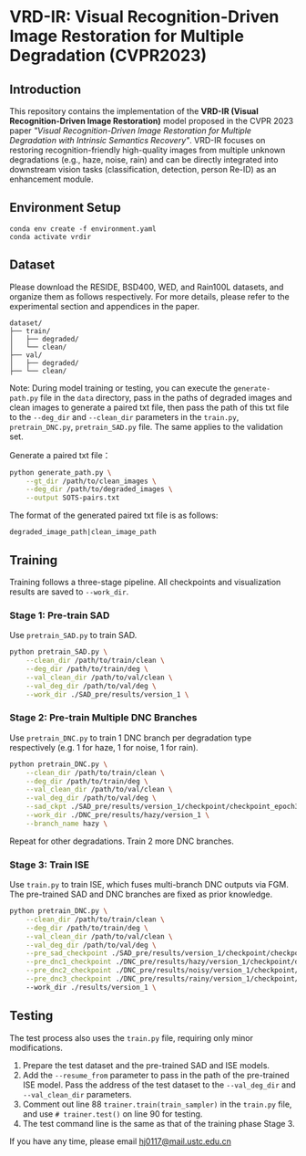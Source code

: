 # VRD-IR: Visual Recognition-Driven Image Restoration for Multiple Degradation (CVPR2023)

## Introduction
This repository contains the implementation of the **VRD-IR (Visual Recognition-Driven Image Restoration)** model proposed in the CVPR 2023 paper *"Visual Recognition-Driven Image Restoration for Multiple Degradation with Intrinsic Semantics Recovery"*. VRD-IR focuses on restoring recognition-friendly high-quality images from multiple unknown degradations (e.g., haze, noise, rain) and can be directly integrated into downstream vision tasks (classification, detection, person Re-ID) as an enhancement module.

## Environment Setup
    conda env create -f environment.yaml
    conda activate vrdir

## Dataset
Please download the RESIDE, BSD400, WED, and Rain100L datasets, and organize them as follows respectively. For more details, please refer to the experimental section and appendices in the paper.

```
dataset/
├── train/
│   ├── degraded/    
│   └── clean/     
├── val/
│   ├── degraded/
├── └── clean/
```
Note: During model training or testing, you can execute the `generate-path.py` file in the `data` directory, pass in the paths of degraded images and clean images to generate a paired txt file, then pass the path of this txt file to the `--deg_dir` and `--clean_dir` parameters in the `train.py`, `pretrain_DNC.py`, `pretrain_SAD.py` file. The same applies to the validation set.

Generate a paired txt file：
```bash
python generate_path.py \
    --gt_dir /path/to/clean_images \
    --deg_dir /path/to/degraded_images \
    --output SOTS-pairs.txt
```

The format of the generated paired txt file is as follows:
```
degraded_image_path|clean_image_path
```

## Training

Training follows a three-stage pipeline. All checkpoints and visualization results are saved to `--work_dir`.

### Stage 1: Pre-train SAD
Use `pretrain_SAD.py` to train SAD. 

```bash
python pretrain_SAD.py \
    --clean_dir /path/to/train/clean \
    --deg_dir /path/to/train/deg \
    --val_clean_dir /path/to/val/clean \
    --val_deg_dir /path/to/val/deg \
    --work_dir ./SAD_pre/results/version_1 \
```

### Stage 2: Pre-train Multiple DNC Branches
Use `pretrain_DNC.py` to train 1 DNC branch per degradation type respectively (e.g. 1 for haze, 1 for noise, 1 for rain).

```bash
python pretrain_DNC.py \
    --clean_dir /path/to/train/clean \
    --deg_dir /path/to/train/deg \
    --val_clean_dir /path/to/val/clean \
    --val_deg_dir /path/to/val/deg \
    --sad_ckpt ./SAD_pre/results/version_1/checkpoint/checkpoint_epoch30.pth \
    --work_dir ./DNC_pre/results/hazy/version_1 \
    --branch_name hazy \
```
Repeat for other degradations. Train 2 more DNC branches.

### Stage 3: Train ISE
Use `train.py` to train ISE, which fuses multi-branch DNC outputs via FGM. The pre-trained SAD and DNC branches are fixed as prior knowledge.

```bash
python pretrain_DNC.py \
    --clean_dir /path/to/train/clean \
    --deg_dir /path/to/train/deg \
    --val_clean_dir /path/to/val/clean \
    --val_deg_dir /path/to/val/deg \
    --pre_sad_checkpoint ./SAD_pre/results/version_1/checkpoint/checkpoint_epoch30.pth \
    --pre_dnc1_checkpoint ./DNC_pre/results/hazy/version_1/checkpoint/dnc_branch_hazy_epoch30.pth \
    --pre_dnc2_checkpoint ./DNC_pre/results/noisy/version_1/checkpoint/dnc_branch_noisy_epoch30.pth \
    --pre_dnc3_checkpoint ./DNC_pre/results/rainy/version_1/checkpoint/dnc_branch_rainy_epoch30.pth \ 
    --work_dir ./results/version_1 \
```
## Testing
The test process also uses the `train.py` file, requiring only minor modifications.
1. Prepare the test dataset and the pre-trained SAD and ISE models.
2. Add the `--resume_from` parameter to pass in the path of the pre-trained ISE model. Pass the address of the test dataset to the `--val_deg_dir` and `--val_clean_dir` parameters.
3. Comment out line 88 `trainer.train(train_sampler)` in the `train.py` file, and use `# trainer.test()` on line 90 for testing.
4. The test command line is the same as that of the training phase Stage 3.




If you have any time, please email hj0117@mail.ustc.edu.cn 
